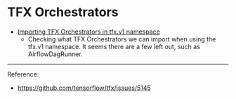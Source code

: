 # TFX Orchestrators


* [Importing TFX Orchestrators in tfx.v1 namespace](orchestrators.ipynb)
	- Checking what TFX Orchestrators we can import when using the tfx.v1 namespace. It seems there are a few left out, such as AirflowDagRunner.

---

Reference:

* https://github.com/tensorflow/tfx/issues/5145